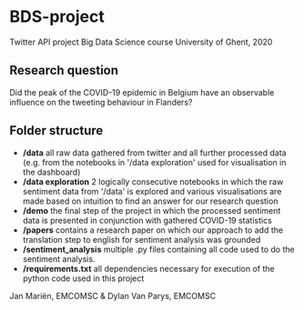 # BDS-project
 Twitter API project Big Data Science course University of Ghent, 2020

## Research question
 Did the peak of the COVID-19 epidemic in Belgium have an observable influence on the tweeting behaviour in Flanders?
## Folder structure
 * **/data**                all raw data gathered from twitter and all further processed data (e.g. from the notebooks in '/data exploration' used for visualisation in the dashboard)
 * **/data exploration** 	  2 logically consecutive notebooks in which the raw sentiment data from '/data' is explored and various visualisations are made based on intuition to find an answer for our research question
 * **/demo** 			            the final step of the project in which the processed sentiment data is presented in conjunction with gathered COVID-19 statistics
 * **/papers** 		           contains a research paper on which our approach to add the translation step to english for sentiment analysis was grounded
 * **/sentiment_analysis**  multiple .py files containing all code used to do the sentiment analysis. 
 * **/requirements.txt** 	  all dependencies necessary for execution of the python code used in this project

Jan Mariën, EMCOMSC & Dylan Van Parys, EMCOMSC
